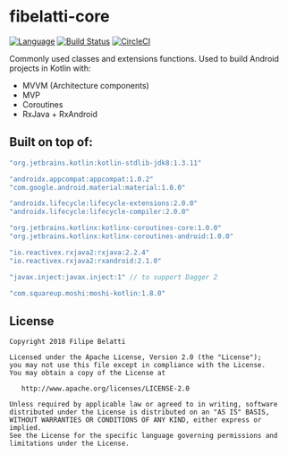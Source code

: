 # fibelatti-core

[![Language](https://img.shields.io/badge/language-kotlin-brightgreen.svg)](https://www.github.com/fibelatti/fibelatti-core)
[![Build Status](https://api.travis-ci.org/fibelatti/fibelatti-core.svg?branch=master)](https://travis-ci.org/fibelatti/fibelatti-core)
[![CircleCI](https://circleci.com/gh/fibelatti/fibelatti-core/tree/master.svg?style=svg)](https://circleci.com/gh/fibelatti/fibelatti-core/tree/master)

Commonly used classes and extensions functions. Used to build Android projects in Kotlin with:

- MVVM (Architecture components)
- MVP
- Coroutines
- RxJava + RxAndroid

## Built on top of:

```groovy
"org.jetbrains.kotlin:kotlin-stdlib-jdk8:1.3.11"

"androidx.appcompat:appcompat:1.0.2"
"com.google.android.material:material:1.0.0"

"androidx.lifecycle:lifecycle-extensions:2.0.0"
"androidx.lifecycle:lifecycle-compiler:2.0.0"

"org.jetbrains.kotlinx:kotlinx-coroutines-core:1.0.0"
"org.jetbrains.kotlinx:kotlinx-coroutines-android:1.0.0"

"io.reactivex.rxjava2:rxjava:2.2.4"
"io.reactivex.rxjava2:rxandroid:2.1.0"

"javax.inject:javax.inject:1" // to support Dagger 2

"com.squareup.moshi:moshi-kotlin:1.8.0"
```

## License

    Copyright 2018 Filipe Belatti

    Licensed under the Apache License, Version 2.0 (the "License");
    you may not use this file except in compliance with the License.
    You may obtain a copy of the License at

       http://www.apache.org/licenses/LICENSE-2.0

    Unless required by applicable law or agreed to in writing, software
    distributed under the License is distributed on an "AS IS" BASIS,
    WITHOUT WARRANTIES OR CONDITIONS OF ANY KIND, either express or implied.
    See the License for the specific language governing permissions and
    limitations under the License.
